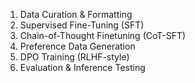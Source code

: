 1. Data Curation & Formatting
2. Supervised Fine-Tuning (SFT)
3. Chain-of-Thought Finetuning (CoT-SFT)
4. Preference Data Generation
5. DPO Training (RLHF-style)
6. Evaluation & Inference Testing
